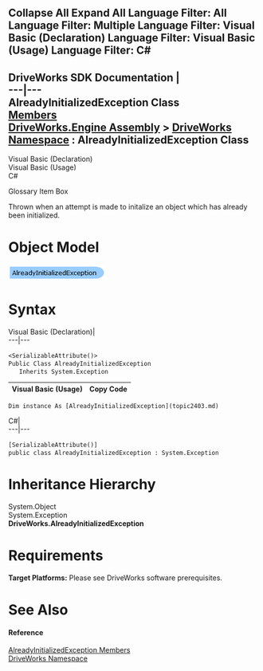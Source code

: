 Collapse All Expand All Language Filter: All  Language Filter: Multiple  Language Filter: Visual Basic (Declaration) Language Filter: Visual Basic (Usage) Language Filter: C#  
---  
DriveWorks SDK Documentation  |   
---|---  
AlreadyInitializedException Class   
[Members](topic2404.md)   
[DriveWorks.Engine Assembly](topic2156.md) > [DriveWorks Namespace](topic2159.md) : AlreadyInitializedException Class  
---  
  
Visual Basic (Declaration)    
Visual Basic (Usage)    
C# 

Glossary Item Box

Thrown when an attempt is made to initalize an object which has already been initialized. 

# Object Model

![](dotnetdiagramimages/image80.png)

# Syntax

Visual Basic (Declaration)|   
---|---  
      
    
    <SerializableAttribute()>
    Public Class AlreadyInitializedException 
       Inherits System.Exception  
  
Visual Basic (Usage)| Copy Code  
---|---  
      
    
    Dim instance As [AlreadyInitializedException](topic2403.md)  
  
C#|   
---|---  
      
    
    [SerializableAttribute()]
    public class AlreadyInitializedException : System.Exception   
  
# Inheritance Hierarchy

System.Object  
System.Exception  
**DriveWorks.AlreadyInitializedException**  


# Requirements

**Target Platforms:** Please see DriveWorks software prerequisites.

# See Also

#### Reference

[AlreadyInitializedException Members](topic2404.md)   
[DriveWorks Namespace](topic2159.md)


